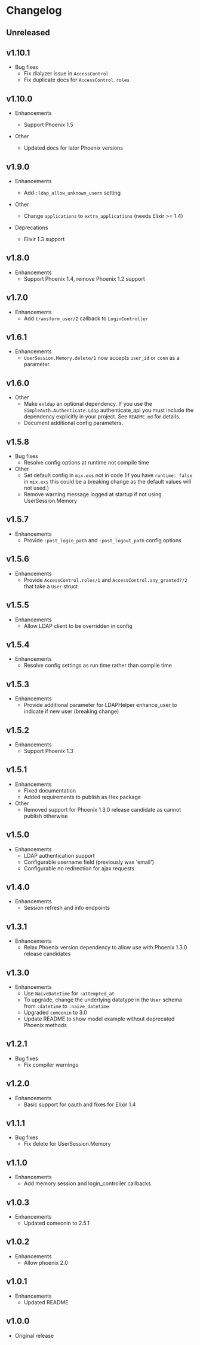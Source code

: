 # Changelog

## Unreleased

## v1.10.1

* Bug fixes
  * Fix dialyzer issue in `AccessControl`
  * Fix duplicate docs for `AccessControl.roles`

## v1.10.0

* Enhancements
  * Support Phoenix 1.5

* Other
  * Updated docs for later Phoenix versions

## v1.9.0

* Enhancements
  * Add `:ldap_allow_unknown_users` setting

* Other
  * Change `applications` to `extra_applications` (needs Elixir >= 1.4)

* Deprecations
  * Elixir 1.3 support

## v1.8.0

* Enhancements
  * Support Phoenix 1.4, remove Phoenix 1.2 support

## v1.7.0

* Enhancements
  * Add `transform_user/2` callback to `LoginController`

## v1.6.1

* Enhancements
  * `UserSession.Memory.delete/1` now accepts `user_id` or `conn` as a parameter.

## v1.6.0

* Other
  * Make `exldap` an optional dependency.  If you use the `SimpleAuth.Authenticate.Ldap` authenticate_api you must include
 the dependency explicitly in your project. See `README.md` for details.
  * Document additional config parameters.

## v1.5.8

* Bug fixes
  * Resolve config options at runtime not compile time
* Other
  * Set default config in `mix.exs` not in code (If you have `runtime: false` in `mix.exs` this could be a breaking change as the default values will not used.)
  * Remove warning message logged at startup if not using UserSession.Memory

## v1.5.7

* Enhancements
  * Provide `:post_login_path` and `:post_logout_path` config options

## v1.5.6

* Enhancements
  * Provide `AccessControl.roles/1` and `AccessControl.any_granted?/2` that take a `User` struct

## v1.5.5

* Enhancements
  * Allow LDAP client to be overridden in config

## v1.5.4

* Enhancements
  * Resolve config settings as run time rather than compile time

## v1.5.3

* Enhancements
  * Provide additional parameter for LDAPHelper enhance_user to indicate if new user (breaking change)

## v1.5.2

* Enhancements
  * Support Phoenix 1.3

## v1.5.1

* Enhancements
  * Fixed documentation
  * Added requirements to publish as Hex package
* Other
  * Removed support for Phoenix 1.3.0 release candidate as cannot publish otherwise

## v1.5.0

* Enhancements
  * LDAP authentication support
  * Configurable username field (previously was 'email')
  * Configurable no redirection for ajax requests

## v1.4.0

* Enhancements
  * Session refresh and info endpoints

## v1.3.1

* Enhancements
  * Relax Phoenix version dependency to allow use with Phoenix 1.3.0 release candidates

## v1.3.0

* Enhancements
  * Use `NaiveDateTime` for `:attempted_at`
  * To upgrade, change the underlying datatype in the `User` schema from `:datetime` to `:naive_datetime`
  * Upgraded `comeonin` to 3.0
  * Update README to show model example without deprecated Phoenix methods

## v1.2.1

* Bug fixes
  * Fix compiler warnings

## v1.2.0

* Enhancements
  * Basic support for oauth and fixes for Elixir 1.4

## v1.1.1

* Bug fixes
  * Fix delete for UserSession.Memory

## v1.1.0

* Enhancements
  * Add memory session and login_controller callbacks

## v1.0.3

* Enhancements
  * Updated comeonin to 2.5.1

## v1.0.2

* Enhancements
  * Allow phoenix 2.0

## v1.0.1

* Enhancements
  * Updated README

## v1.0.0

* Original release
